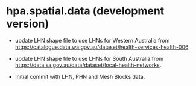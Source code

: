 # hpa.spatial.data (development version)

* update LHN shape file to use LHNs for Western Australia from
  <https://catalogue.data.wa.gov.au/dataset/health-services-health-006>.

* update LHN shape file to use LHNs for South Australia from 
  <https://data.sa.gov.au/data/dataset/local-health-networks>.

* Initial commit with LHN, PHN and Mesh Blocks data.
